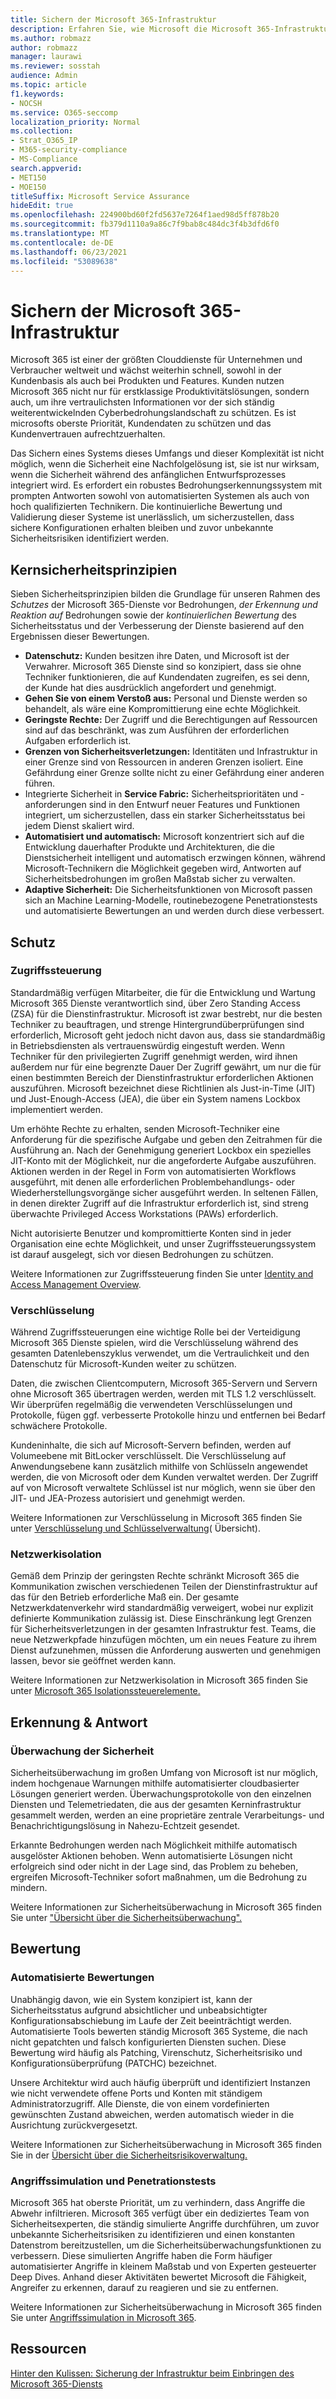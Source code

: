 ```yaml
---
title: Sichern der Microsoft 365-Infrastruktur
description: Erfahren Sie, wie Microsoft die Microsoft 365-Infrastruktur sichert.
ms.author: robmazz
author: robmazz
manager: laurawi
ms.reviewer: sosstah
audience: Admin
ms.topic: article
f1.keywords:
- NOCSH
ms.service: O365-seccomp
localization_priority: Normal
ms.collection:
- Strat_O365_IP
- M365-security-compliance
- MS-Compliance
search.appverid:
- MET150
- MOE150
titleSuffix: Microsoft Service Assurance
hideEdit: true
ms.openlocfilehash: 224900bd60f2fd5637e7264f1aed98d5ff878b20
ms.sourcegitcommit: fb379d1110a9a86c7f9bab8c484dc3f4b3dfd6f0
ms.translationtype: MT
ms.contentlocale: de-DE
ms.lasthandoff: 06/23/2021
ms.locfileid: "53089638"
---
```

# <a name="securing-the-microsoft-365-infrastructure"></a>Sichern der Microsoft 365-Infrastruktur

Microsoft 365 ist einer der größten Clouddienste für Unternehmen und Verbraucher weltweit und wächst weiterhin schnell, sowohl in der Kundenbasis als auch bei Produkten und Features. Kunden nutzen Microsoft 365 nicht nur für erstklassige Produktivitätslösungen, sondern auch, um ihre vertraulichsten Informationen vor der sich ständig weiterentwickelnden Cyberbedrohungslandschaft zu schützen. Es ist microsofts oberste Priorität, Kundendaten zu schützen und das Kundenvertrauen aufrechtzuerhalten.

Das Sichern eines Systems dieses Umfangs und dieser Komplexität ist nicht möglich, wenn die Sicherheit eine Nachfolgelösung ist, sie ist nur wirksam, wenn die Sicherheit während des anfänglichen Entwurfsprozesses integriert wird. Es erfordert ein robustes Bedrohungserkennungssystem mit prompten Antworten sowohl von automatisierten Systemen als auch von hoch qualifizierten Technikern. Die kontinuierliche Bewertung und Validierung dieser Systeme ist unerlässlich, um sicherzustellen, dass sichere Konfigurationen erhalten bleiben und zuvor unbekannte Sicherheitsrisiken identifiziert werden.

## <a name="core-security-principles"></a>Kernsicherheitsprinzipien

Sieben Sicherheitsprinzipien bilden die Grundlage für unseren Rahmen des *Schutzes* der Microsoft 365-Dienste vor Bedrohungen, *der Erkennung und Reaktion auf* Bedrohungen sowie der *kontinuierlichen Bewertung* des Sicherheitsstatus und der Verbesserung der Dienste basierend auf den Ergebnissen dieser Bewertungen.

- **Datenschutz:** Kunden besitzen ihre Daten, und Microsoft ist der Verwahrer. Microsoft 365 Dienste sind so konzipiert, dass sie ohne Techniker funktionieren, die auf Kundendaten zugreifen, es sei denn, der Kunde hat dies ausdrücklich angefordert und genehmigt.
- **Gehen Sie von einem Verstoß aus:** Personal und Dienste werden so behandelt, als wäre eine Kompromittierung eine echte Möglichkeit.
- **Geringste Rechte:** Der Zugriff und die Berechtigungen auf Ressourcen sind auf das beschränkt, was zum Ausführen der erforderlichen Aufgaben erforderlich ist.
- **Grenzen von Sicherheitsverletzungen:** Identitäten und Infrastruktur in einer Grenze sind von Ressourcen in anderen Grenzen isoliert. Eine Gefährdung einer Grenze sollte nicht zu einer Gefährdung einer anderen führen.
- Integrierte Sicherheit in **Service Fabric:** Sicherheitsprioritäten und -anforderungen sind in den Entwurf neuer Features und Funktionen integriert, um sicherzustellen, dass ein starker Sicherheitsstatus bei jedem Dienst skaliert wird.
- **Automatisiert und automatisch:** Microsoft konzentriert sich auf die Entwicklung dauerhafter Produkte und Architekturen, die die Dienstsicherheit intelligent und automatisch erzwingen können, während Microsoft-Technikern die Möglichkeit gegeben wird, Antworten auf Sicherheitsbedrohungen im großen Maßstab sicher zu verwalten.
- **Adaptive Sicherheit:** Die Sicherheitsfunktionen von Microsoft passen sich an Machine Learning-Modelle, routinebezogene Penetrationstests und automatisierte Bewertungen an und werden durch diese verbessert.

## <a name="protection"></a>Schutz

### <a name="access-control"></a>Zugriffssteuerung

Standardmäßig verfügen Mitarbeiter, die für die Entwicklung und Wartung Microsoft 365 Dienste verantwortlich sind, über Zero Standing Access (ZSA) für die Dienstinfrastruktur. Microsoft ist zwar bestrebt, nur die besten Techniker zu beauftragen, und strenge Hintergrundüberprüfungen sind erforderlich, Microsoft geht jedoch nicht davon aus, dass sie standardmäßig in Betriebsdiensten als vertrauenswürdig eingestuft werden. Wenn Techniker für den privilegierten Zugriff genehmigt werden, wird ihnen außerdem nur für eine begrenzte Dauer Der Zugriff gewährt, um nur die für einen bestimmten Bereich der Dienstinfrastruktur erforderlichen Aktionen auszuführen. Microsoft bezeichnet diese Richtlinien als Just-in-Time (JIT) und Just-Enough-Access (JEA), die über ein System namens Lockbox implementiert werden.

Um erhöhte Rechte zu erhalten, senden Microsoft-Techniker eine Anforderung für die spezifische Aufgabe und geben den Zeitrahmen für die Ausführung an. Nach der Genehmigung generiert Lockbox ein spezielles JIT-Konto mit der Möglichkeit, nur die angeforderte Aufgabe auszuführen. Aktionen werden in der Regel in Form von automatisierten Workflows ausgeführt, mit denen alle erforderlichen Problembehandlungs- oder Wiederherstellungsvorgänge sicher ausgeführt werden. In seltenen Fällen, in denen direkter Zugriff auf die Infrastruktur erforderlich ist, sind streng überwachte Privileged Access Workstations (PAWs) erforderlich.

Nicht autorisierte Benutzer und kompromittierte Konten sind in jeder Organisation eine echte Möglichkeit, und unser Zugriffssteuerungssystem ist darauf ausgelegt, sich vor diesen Bedrohungen zu schützen.

Weitere Informationen zur Zugriffssteuerung finden Sie unter [Identity and Access Management Overview](assurance-identity-and-access-management.md).

### <a name="encryption"></a>Verschlüsselung

Während Zugriffssteuerungen eine wichtige Rolle bei der Verteidigung Microsoft 365 Dienste spielen, wird die Verschlüsselung während des gesamten Datenlebenszyklus verwendet, um die Vertraulichkeit und den Datenschutz für Microsoft-Kunden weiter zu schützen.

Daten, die zwischen Clientcomputern, Microsoft 365-Servern und Servern ohne Microsoft 365 übertragen werden, werden mit TLS 1.2 verschlüsselt. Wir überprüfen regelmäßig die verwendeten Verschlüsselungen und Protokolle, fügen ggf. verbesserte Protokolle hinzu und entfernen bei Bedarf schwächere Protokolle.

Kundeninhalte, die sich auf Microsoft-Servern befinden, werden auf Volumeebene mit BitLocker verschlüsselt. Die Verschlüsselung auf Anwendungsebene kann zusätzlich mithilfe von Schlüsseln angewendet werden, die von Microsoft oder dem Kunden verwaltet werden. Der Zugriff auf von Microsoft verwaltete Schlüssel ist nur möglich, wenn sie über den JIT- und JEA-Prozess autorisiert und genehmigt werden.

Weitere Informationen zur Verschlüsselung in Microsoft 365 finden Sie unter [Verschlüsselung und Schlüsselverwaltung](assurance-encryption.md)( Übersicht).

### <a name="network-isolation"></a>Netzwerkisolation

Gemäß dem Prinzip der geringsten Rechte schränkt Microsoft 365 die Kommunikation zwischen verschiedenen Teilen der Dienstinfrastruktur auf das für den Betrieb erforderliche Maß ein. Der gesamte Netzwerkdatenverkehr wird standardmäßig verweigert, wobei nur explizit definierte Kommunikation zulässig ist. Diese Einschränkung legt Grenzen für Sicherheitsverletzungen in der gesamten Infrastruktur fest. Teams, die neue Netzwerkpfade hinzufügen möchten, um ein neues Feature zu ihrem Dienst aufzunehmen, müssen die Anforderung auswerten und genehmigen lassen, bevor sie geöffnet werden kann.

Weitere Informationen zur Netzwerkisolation in Microsoft 365 finden Sie unter [Microsoft 365 Isolationssteuerelemente.](/microsoft-365/enterprise/microsoft-365-isolation-controls)

## <a name="detection--response"></a>Erkennung & Antwort

### <a name="security-monitoring"></a>Überwachung der Sicherheit

Sicherheitsüberwachung im großen Umfang von Microsoft ist nur möglich, indem hochgenaue Warnungen mithilfe automatisierter cloudbasierter Lösungen generiert werden. Überwachungsprotokolle von den einzelnen Diensten und Telemetriedaten, die aus der gesamten Kerninfrastruktur gesammelt werden, werden an eine proprietäre zentrale Verarbeitungs- und Benachrichtigungslösung in Nahezu-Echtzeit gesendet.

Erkannte Bedrohungen werden nach Möglichkeit mithilfe automatisch ausgelöster Aktionen behoben. Wenn automatisierte Lösungen nicht erfolgreich sind oder nicht in der Lage sind, das Problem zu beheben, ergreifen Microsoft-Techniker sofort maßnahmen, um die Bedrohung zu mindern.

Weitere Informationen zur Sicherheitsüberwachung in Microsoft 365 finden Sie unter ["Übersicht über die Sicherheitsüberwachung".](assurance-security-monitoring.md)

## <a name="assessment"></a>Bewertung

### <a name="automated-assessments"></a>Automatisierte Bewertungen

Unabhängig davon, wie ein System konzipiert ist, kann der Sicherheitsstatus aufgrund absichtlicher und unbeabsichtigter Konfigurationsabschiebung im Laufe der Zeit beeinträchtigt werden. Automatisierte Tools bewerten ständig Microsoft 365 Systeme, die nach nicht gepatchten und falsch konfigurierten Diensten suchen. Diese Bewertung wird häufig als Patching, Virenschutz, Sicherheitsrisiko und Konfigurationsüberprüfung (PATCHC) bezeichnet.

Unsere Architektur wird auch häufig überprüft und identifiziert Instanzen wie nicht verwendete offene Ports und Konten mit ständigem Administratorzugriff. Alle Dienste, die von einem vordefinierten gewünschten Zustand abweichen, werden automatisch wieder in die Ausrichtung zurückvergesetzt.

Weitere Informationen zur Sicherheitsüberwachung in Microsoft 365 finden Sie in der [Übersicht über die Sicherheitsrisikoverwaltung.](assurance-vulnerability-management.md)

### <a name="attack-simulation-and-penetration-testing"></a>Angriffssimulation und Penetrationstests

Microsoft 365 hat oberste Priorität, um zu verhindern, dass Angriffe die Abwehr infiltrieren. Microsoft 365 verfügt über ein dediziertes Team von Sicherheitsexperten, die ständig simulierte Angriffe durchführen, um zuvor unbekannte Sicherheitsrisiken zu identifizieren und einen konstanten Datenstrom bereitzustellen, um die Sicherheitsüberwachungsfunktionen zu verbessern. Diese simulierten Angriffe haben die Form häufiger automatisierter Angriffe in kleinem Maßstab und von Experten gesteuerter Deep Dives. Anhand dieser Aktivitäten bewertet Microsoft die Fähigkeit, Angreifer zu erkennen, darauf zu reagieren und sie zu entfernen.

Weitere Informationen zur Sicherheitsüberwachung in Microsoft 365 finden Sie unter [Angriffssimulation in Microsoft 365](assurance-monitoring-and-testing.md).

## <a name="resources"></a>Ressourcen

[Hinter den Kulissen: Sicherung der Infrastruktur beim Einbringen des Microsoft 365-Diensts](https://download.microsoft.com/download/c/4/5/c45b197e-f0d9-4f40-bd5f-ed8fc7d0cd8c/M365DCSecurityIntro_Whitepaper.pdf)
